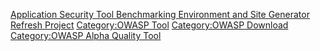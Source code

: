[Application Security Tool Benchmarking Environment and Site Generator
Refresh Project](Category:OWASP_Project "wikilink") [Category:OWASP
Tool](Category:OWASP_Tool "wikilink") [Category:OWASP
Download](Category:OWASP_Download "wikilink") [Category:OWASP Alpha
Quality Tool](Category:OWASP_Alpha_Quality_Tool "wikilink")